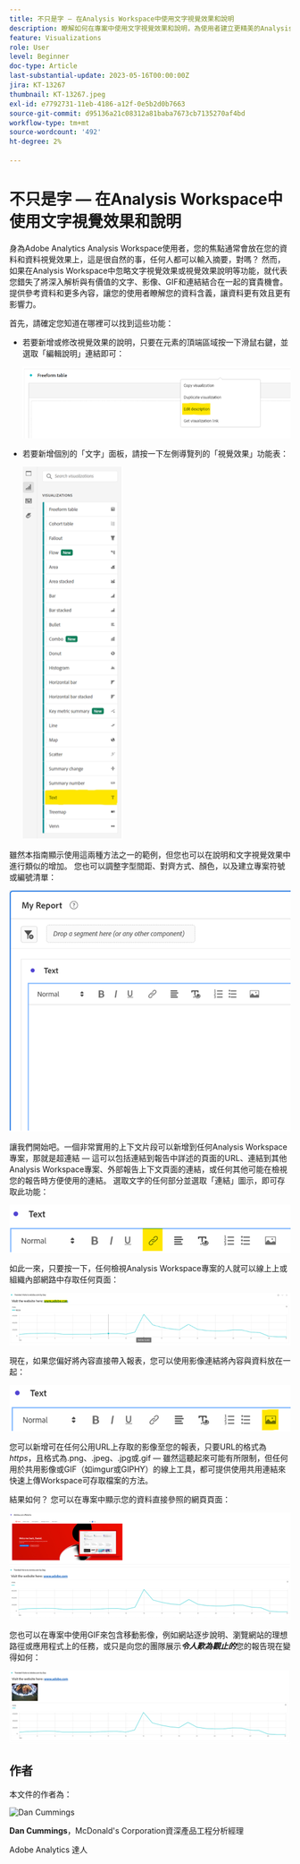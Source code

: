 ```yaml
---
title: 不只是字 — 在Analysis Workspace中使用文字視覺效果和說明
description: 瞭解如何在專案中使用文字視覺效果和說明，為使用者建立更精美的Analysis Workspace。
feature: Visualizations
role: User
level: Beginner
doc-type: Article
last-substantial-update: 2023-05-16T00:00:00Z
jira: KT-13267
thumbnail: KT-13267.jpeg
exl-id: e7792731-11eb-4186-a12f-0e5b2d0b7663
source-git-commit: d95136a21c08312a81baba7673cb7135270af4bd
workflow-type: tm+mt
source-wordcount: '492'
ht-degree: 2%

---
```


# 不只是字 — 在Analysis Workspace中使用文字視覺效果和說明

身為Adobe Analytics Analysis Workspace使用者，您的焦點通常會放在您的資料和資料視覺效果上，這是很自然的事，任何人都可以輸入摘要，對嗎？ 然而，如果在Analysis Workspace中忽略文字視覺效果或視覺效果說明等功能，就代表您錯失了將深入解析與有價值的文字、影像、GIF和連結結合在一起的寶貴機會。 提供參考資料和更多內容，讓您的使用者瞭解您的資料含義，讓資料更有效且更有影響力。

首先，請確定您知道在哪裡可以找到這些功能：

- 若要新增或修改視覺效果的說明，只要在元素的頂端區域按一下滑鼠右鍵，並選取「編輯說明」連結即可：

  ![文字01](assets/t01.png)


- 若要新增個別的「文字」面板，請按一下左側導覽列的「視覺效果」功能表：

  ![文字02](assets/t02.png)

雖然本指南顯示使用這兩種方法之一的範例，但您也可以在說明和文字視覺效果中進行類似的增加。 您也可以調整字型間距、對齊方式、顏色，以及建立專案符號或編號清單：

![文字03](assets/t03.png)

讓我們開始吧。一個非常實用的上下文片段可以新增到任何Analysis Workspace專案，那就是超連結 — 這可以包括連結到報告中詳述的頁面的URL、連結到其他Analysis Workspace專案、外部報告上下文頁面的連結，或任何其他可能在檢視您的報告時方便使用的連結。 選取文字的任何部分並選取「連結」圖示，即可存取此功能：

![文字04](assets/t04.png)

如此一來，只要按一下，任何檢視Analysis Workspace專案的人就可以線上上或組織內部網路中存取任何頁面：

![文字05](assets/t05.png)

現在，如果您偏好將內容直接帶入報表，您可以使用影像連結將內容與資料放在一起：

![文字06](assets/t06.png)

您可以新增可在任何公用URL上存取的影像至您的報表，只要URL的格式為&#x200B;*https*，且格式為.png、.jpeg、.jpg或.gif — 雖然這聽起來可能有所限制，但任何用於共用影像或GIF（如imgur或GIPHY）的線上工具，都可提供使用共用連結來快速上傳Workspace可存取檔案的方法。

結果如何？ 您可以在專案中顯示您的資料直接參照的網頁頁面：

![文字07](assets/t07.png)

您也可以在專案中使用GIF來包含移動影像，例如網站逐步說明、瀏覽網站的理想路徑或應用程式上的任務，或只是向您的團隊展示&#x200B;***令人歎為觀止的***&#x200B;您的報告現在變得如何：

![文字08](assets/t08.png)

## 作者

本文件的作者為：

![Dan Cummings](assets/text09.png)

**Dan Cummings**，McDonald&#39;s Corporation資深產品工程分析經理

Adobe Analytics 達人
